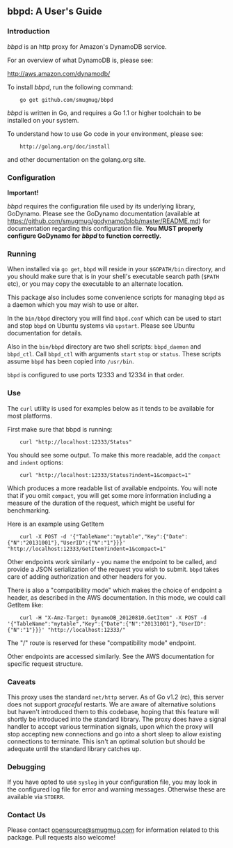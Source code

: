 ## bbpd: A User's Guide

### Introduction

*bbpd* is an http proxy for Amazon's DynamoDB service.

For an overview of what DynamoDB is, please see:

http://aws.amazon.com/dynamodb/

To install *bbpd*, run the following command:

        go get github.com/smugmug/bbpd

*bbpd* is written in Go, and requires a Go 1.1 or higher toolchain to be installed on your system.

To understand how to use Go code in your environment, please see:

        http://golang.org/doc/install

and other documentation on the golang.org site.

### Configuration

**Important!**

*bbpd* requires the configuration file used by its underlying library, GoDynamo. Please see
the GoDynamo documentation (available at https://github.com/smugmug/godynamo/blob/master/README.md) for
documentation regarding this configuration file. **You MUST properly configure GoDynamo for *bbpd* to
function correctly.**


### Running

When installed via `go get`, `bbpd` will reside in your `$GOPATH/bin` directory, and you should
make sure that is in your shell's executable search path (`$PATH` etc), or you may copy the
executable to an alternate location.

This package also includes some convenience scripts for managing `bbpd` as a daemon which
you may wish to use or alter.

In the `bin/bbpd` directory you will find `bbpd.conf` which can be used to start and stop `bbpd`
on Ubuntu systems via `upstart`. Please see Ubuntu documentation for details.

Also in the `bin/bbpd` directory are two shell scripts: `bbpd_daemon` and `bbpd_ctl`. Call
`bbpd_ctl` with arguments `start` `stop` or `status`. These scripts assume `bbpd` has been copied into
`/usr/bin`.

`bbpd` is configured to use ports 12333 and 12334 in that order.

### Use

The `curl` utility is used for examples below as it tends to be available for most platforms.

First make sure that bbpd is running:

        curl "http://localhost:12333/Status"

You should see some output. To make this more readable, add the `compact` and `indent` options:

        curl "http://localhost:12333/Status?indent=1&compact=1"

Which produces a more readable list of available endpoints. You will note that if you omit `compact`, you
will get some more information including a measure of the duration of the request, which might be useful
for benchmarking.

Here is an example using GetItem

        curl -X POST -d '{"TableName":"mytable","Key":{"Date":{"N":"20131001"},"UserID":{"N":"1"}}}' "http://localhost:12333/GetItem?indent=1&compact=1"

Other endpoints work similarly - you name the endpoint to be called, and provide a JSON serialization of the request you wish
to submit. `bbpd` takes care of adding authorization and other headers for you.

There is also a "compatibility mode" which makes the choice of endpoint a header, as described in the AWS documentation.
In this mode, we could call GetItem like:

        curl -H "X-Amz-Target: DynamoDB_20120810.GetItem" -X POST -d '{"TableName":"mytable","Key":{"Date":{"N":"20131001"},"UserID":{"N":"1"}}}' "http://localhost:12333/"

The "/" route is reserved for these "compatibility mode" endpoint.

Other endpoints are accessed similarly. See the AWS documentation for specific request structure.

### Caveats

This proxy uses the standard `net/http` server. As of Go v1.2 (rc), this server does not support *graceful*
restarts. We are aware of alternative solutions but haven't introduced them to this codebase, hoping
that this feature will shortly be introduced into the standard library. The proxy does have a signal
handler to accept various termination signals, upon which the proxy will stop accepting new
connections and go into a short sleep to allow existing connections to terminate. This isn't an optimal
solution but should be adequate until the standard library catches up.

### Debugging

If you have opted to use `syslog` in your configuration file, you may look in the configured log file for error and
warning messages. Otherwise these are available via `STDERR`.

### Contact Us

Please contact opensource@smugmug.com for information related to this package. 
Pull requests also welcome!
